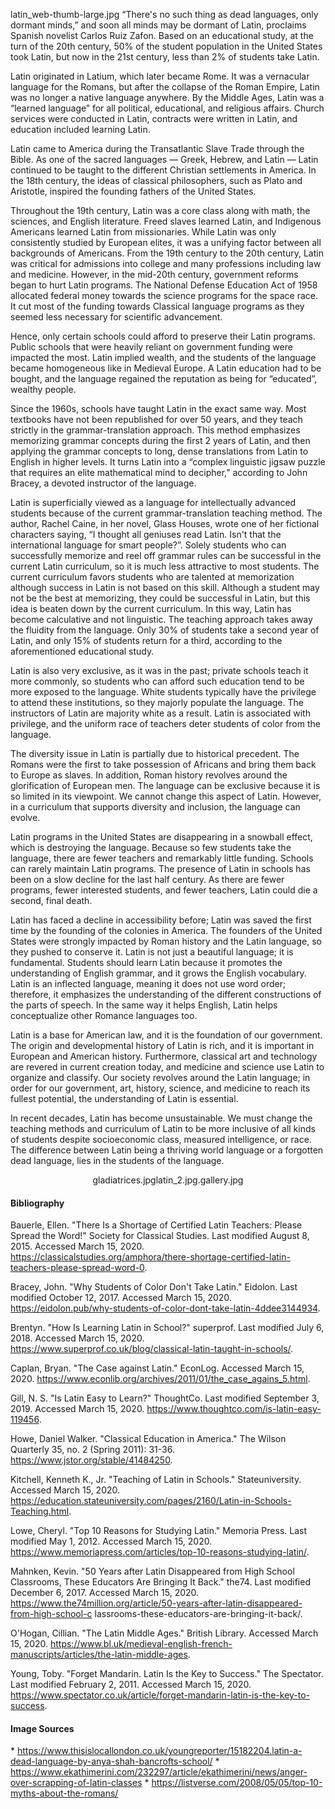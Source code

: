 <Image float:right>latin_web-thumb-large.jpg</Image>
“There's no such thing as dead languages, only dormant minds,” and soon all minds may be dormant of Latin, proclaims Spanish novelist Carlos Ruiz Zafon. Based on an educational study, at the turn of the 20th century, 50% of the student population in the United States took Latin, but now in the 21st century, less than 2% of students take Latin.

Latin originated in Latium, which later became Rome. It was a vernacular language for the Romans, but after the collapse of the Roman Empire, Latin was no longer a native language anywhere. By the Middle Ages, Latin was a “learned language” for all political, educational, and religious affairs. Church services were conducted in Latin, contracts were written in Latin, and education included learning Latin.

Latin came to America during the Transatlantic Slave Trade through the Bible. As one of the sacred languages — Greek, Hebrew, and Latin — Latin continued to be taught to the different Christian settlements in America. In the 18th century, the ideas of classical philosophers, such as Plato and Aristotle, inspired the founding fathers of the United States.

Throughout the 19th century, Latin was a core class along with math, the sciences, and English literature. Freed slaves learned Latin, and Indigenous Americans learned Latin from missionaries. While Latin was only consistently studied by European elites, it was a unifying factor between all backgrounds of Americans. From the 19th century to the 20th century, Latin was critical for admissions into college and many professions including law and medicine. However, in the mid-20th century, government reforms began to hurt Latin programs. The National Defense Education Act of 1958 allocated federal money towards the science programs for the space race. It cut most of the funding towards Classical language programs as they seemed less necessary for scientific advancement.

Hence, only certain schools could afford to preserve their Latin programs. Public schools that were heavily reliant on government funding were impacted the most. Latin implied wealth, and the students of the language became homogeneous like in Medieval Europe. A Latin education had to be bought, and the language regained the reputation as being for “educated”, wealthy people.

Since the 1960s, schools have taught Latin in the exact same way. Most textbooks have not been republished for over 50 years, and they teach strictly in the grammar-translation approach. This method emphasizes memorizing grammar concepts during the first 2 years of Latin, and then applying the grammar concepts to long, dense translations from Latin to English in higher levels. It turns Latin into a “complex linguistic jigsaw puzzle that requires an elite mathematical mind to decipher,” according to John Bracey, a devoted instructor of the language.

Latin is superficially viewed as a language for intellectually advanced students because of the current grammar-translation teaching method. The author, Rachel Caine, in her novel, Glass Houses, wrote one of her fictional characters saying, “I thought all geniuses read Latin. Isn't that the international language for smart people?”. Solely students who can successfully memorize and reel off grammar rules can be successful in the current Latin curriculum, so it is much less attractive to most students. The current curriculum favors students who are talented at memorization although success in Latin is not based on this skill. Although a student may not be the best at memorizing, they could be successful in Latin, but this idea is beaten down by the current curriculum. In this way, Latin has become calculative and not linguistic. The teaching approach takes away the fluidity from the language. Only 30% of students take a second year of Latin, and only 15% of students return for a third, according to the aforementioned educational study.

Latin is also very exclusive, as it was in the past; private schools teach it more commonly, so students who can afford such education tend to be more exposed to the language. White students typically have the privilege to attend these institutions, so they majorly populate the language. The instructors of Latin are majority white as a result. Latin is associated with privilege, and the uniform race of teachers deter students of color from the language.

The diversity issue in Latin is partially due to historical precedent. The Romans were the first to take possession of Africans and bring them back to Europe as slaves. In addition, Roman history revolves around the glorification of European men. The language can be exclusive because it is so limited in its viewpoint. We cannot change this aspect of Latin. However, in a curriculum that supports diversity and inclusion, the language can evolve.

Latin programs in the United States are disappearing in a snowball effect, which is destroying the language. Because so few students take the language, there are fewer teachers and remarkably little funding. Schools can rarely maintain Latin programs. The presence of Latin in schools has been on a slow decline for the last half century. As there are fewer programs, fewer interested students, and fewer teachers, Latin could die a second, final death.

Latin has faced a decline in accessibility before; Latin was saved the first time by the founding of the colonies in America. The founders of the United States were strongly impacted by Roman history and the Latin language, so they pushed to conserve it. Latin is not just a beautiful language; it is fundamental. Students should learn Latin because it promotes the understanding of English grammar, and it grows the English vocabulary. Latin is an inflected language, meaning it does not use word order; therefore, it emphasizes the understanding of the different constructions of the parts of speech. In the same way it helps English, Latin helps conceptualize other Romance languages too.

Latin is a base for American law, and it is the foundation of our government. The origin and developmental history of Latin is rich, and it is important in European and American history. Furthermore, classical art and technology are revered in current creation today, and medicine and science use Latin to organize and classify. Our society revolves around the Latin language; in order for our government, art, history, science, and medicine to reach its fullest potential, the understanding of Latin is essential.

In recent decades, Latin has become unsustainable. We must change the teaching methods and curriculum of Latin to be more inclusive of all kinds of students despite socioeconomic class, measured intelligence, or race. The difference between Latin being a thriving world language or a forgotten dead language, lies in the students of the language.
<center style="display: flex; justify-content: center">
<Image>gladiatrices.jpg</Image>
<Image>latin_2.jpg.gallery.jpg</Image>
</center>

<h4>Bibliography</h4>

Bauerle, Ellen. "There Is a Shortage of Certified Latin Teachers: Please Spread the Word!" Society for Classical Studies. Last modified August 8, 2015. Accessed March 15, 2020. https://classicalstudies.org/amphora/there-shortage-certified-latin-teachers-please-spread-word-0.

Bracey, John. "Why Students of Color Don't Take Latin." Eidolon. Last modified October 12, 2017. Accessed March 15, 2020. https://eidolon.pub/why-students-of-color-dont-take-latin-4ddee3144934.

Brentyn. "How Is Learning Latin in School?" superprof. Last modified July 6, 2018. Accessed
March 15, 2020. https://www.superprof.co.uk/blog/classical-latin-taught-in-schools/.

Caplan, Bryan. "The Case against Latin." EconLog. Accessed March 15, 2020. https://www.econlib.org/archives/2011/01/the_case_agains_5.html.

Gill, N. S. "Is Latin Easy to Learn?" ThoughtCo. Last modified September 3, 2019. Accessed March 15, 2020. https://www.thoughtco.com/is-latin-easy-119456.

Howe, Daniel Walker. "Classical Education in America." The Wilson Quarterly 35, no. 2 (Spring 2011): 31-36. https://www.jstor.org/stable/41484250.

Kitchell, Kenneth K., Jr. "Teaching of Latin in Schools." Stateuniversity. Accessed March 15, 2020. https://education.stateuniversity.com/pages/2160/Latin-in-Schools-Teaching.html.

Lowe, Cheryl. "Top 10 Reasons for Studying Latin." Memoria Press. Last modified May 1, 2012. Accessed March 15, 2020. https://www.memoriapress.com/articles/top-10-reasons-studying-latin/.

Mahnken, Kevin. "50 Years after Latin Disappeared from High School Classrooms, These Educators Are Bringing It Back." the74. Last modified December 6, 2017. Accessed March 15, 2020. https://www.the74million.org/article/50-years-after-latin-disappeared-from-high-school-c lassrooms-these-educators-are-bringing-it-back/.

O'Hogan, Cillian. "The Latin Middle Ages." British Library. Accessed March 15, 2020. https://www.bl.uk/medieval-english-french-manuscripts/articles/the-latin-middle-ages.

Young, Toby. "Forget Mandarin. Latin Is the Key to Success." The Spectator. Last modified February 2, 2011. Accessed March 15, 2020. https://www.spectator.co.uk/article/forget-mandarin-latin-is-the-key-to-success.

<h4>Image Sources</h4>
* <a href="https://www.thisislocallondon.co.uk/youngreporter/15182204.latin-a-dead-language-by-anya-shah-bancrofts-school/">https://www.thisislocallondon.co.uk/youngreporter/15182204.latin-a-dead-language-by-anya-shah-bancrofts-school/</a>
* <a href="https://www.ekathimerini.com/232297/article/ekathimerini/news/anger-over-scrapping-of-latin-classes">https://www.ekathimerini.com/232297/article/ekathimerini/news/anger-over-scrapping-of-latin-classes</a>
* <a href="https://listverse.com/2008/05/05/top-10-myths-about-the-romans/">https://listverse.com/2008/05/05/top-10-myths-about-the-romans/</a>
